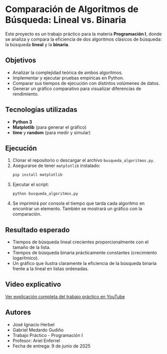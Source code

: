 # Comparación de Algoritmos de Búsqueda: Lineal vs. Binaria

Este proyecto es un trabajo práctico para la materia **Programación I**, donde se analiza y compara la eficiencia de dos algoritmos clásicos de búsqueda: la búsqueda **lineal** y la **binaria**.

## Objetivos

- Analizar la complejidad teórica de ambos algoritmos.
- Implementar y ejecutar pruebas empíricas en Python.
- Comparar sus tiempos de ejecución con distintos volúmenes de datos.
- Generar un gráfico comparativo para visualizar diferencias de rendimiento.

## Tecnologías utilizadas

- **Python 3**
- **Matplotlib** (para generar el gráfico)
- **time** y **random** (para medir y simular)

## Ejecución

1. Clonar el repositorio o descargar el archivo `busqueda_algoritmos.py`.
2. Asegurarse de tener `matplotlib` instalado:
   ```bash
   pip install matplotlib
   ```
3. Ejecutar el script:
    ```bash
    python busqueda_algoritmos.py
    ```
4. Se imprimirá por consola el tiempo que tarda cada algoritmo en encontrar un elemento. También se mostrará un gráfico con la comparación.

## Resultado esperado
* Tiempos de búsqueda lineal crecientes proporcionalmente con el tamaño de la lista.
* Tiempos de búsqueda binaria prácticamente constantes (crecimiento logarítmico).
* Un gráfico que ilustra claramente la eficiencia de la búsqueda binaria frente a la lineal en listas ordenadas.

## Video explicativo
[Ver explicación completa del trabajo práctico en YouTube](https://youtu.be/Ld7-Pj8LUKw)


## Autores
- José Ignacio Herbel
- Gabriel Medardo Gudiño
- Trabajo Práctico - Programación I
- Profesor: Ariel Enferrel
- Fecha de entrega: 9 de junio de 2025